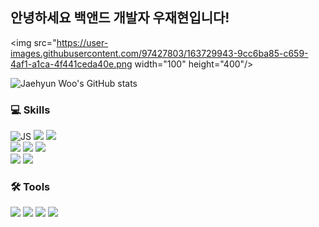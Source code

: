 ## 안녕하세요 백앤드 개발자 우재현입니다!
<img src="https://user-images.githubusercontent.com/97427803/163729943-9cc6ba85-c659-4af1-a1ca-4f441ceda40e.png width="100" height="400"/>


![Jaehyun Woo's GitHub stats](https://github-readme-stats.vercel.app/api?username=Ausdauer1&show_icons=true&theme=tokyonight)

### 💻 Skills
![JS](https://img.shields.io/badge/JavaScript-F7DF1E?style=flat-square&logo=JavaScript&logoColor=black)  ![](https://img.shields.io/badge/Node.js-339933?style=flat-square&logo=Node.js&logoColor=white) ![](https://img.shields.io/badge/Express-000000?style=flat-square&logo=Express&logoColor=white)   
![](https://img.shields.io/badge/MySQL-4479A1?style=flat-square&logo=MySQL&logoColor=white)        ![](https://img.shields.io/badge/Sequelize-52B0E7?style=flat-square&logo=Sequelize&logoColor=white)  ![](https://img.shields.io/badge/MongoDB-47A248?style=flat-square&logo=MongoDB&logoColor=white)  
![](https://img.shields.io/badge/Selenium-43B02A?style=flat-square&logo=Selenium&logoColor=white) ![](https://img.shields.io/badge/JSONWebTokens-000000?style=flat-square&logo=JSONWebTokens&logoColor=white) 


### 🛠 Tools

![](https://img.shields.io/badge/Amazon_RDS-007AAC?style=flat-square&logo=AmazonAWS&logoColor=white) 
![](https://img.shields.io/badge/Amazon_EC2-F5792A?style=flat-square&logo=AmazonAWS&logoColor=white)
![](https://img.shields.io/badge/PM2-2B037A?style=flat-square&logo=PM2&logoColor=white)
![](https://img.shields.io/badge/Ubuntu-Cron-E95420?style=flat-square&logo=Ubuntu&logoColor=white)

 
